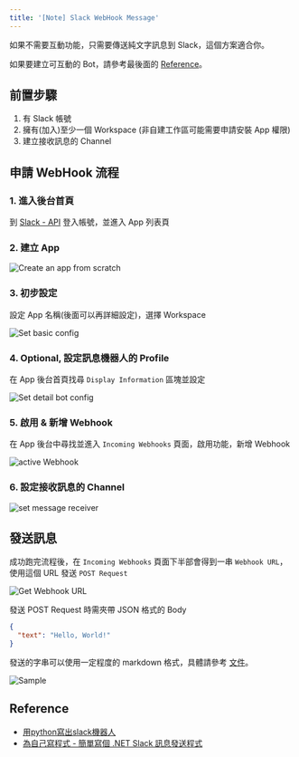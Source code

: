 ```yaml
---
title: '[Note] Slack WebHook Message'
---
```


如果不需要互動功能，只需要傳送純文字訊息到 Slack，這個方案適合你。

如果要建立可互動的 Bot，請參考最後面的 [Reference](#reference)。

## 前置步驟

1. 有 Slack 帳號
2. 擁有(加入)至少一個 Workspace (非自建工作區可能需要申請安裝 App 權限)
3. 建立接收訊息的 Channel

## 申請 WebHook 流程

### 1. 進入後台首頁
  到 [Slack - API](https://api.slack.com/) 登入帳號，並進入 App 列表頁

### 2. 建立 App
  ![Create an app from scratch](/img/docs/note-slack-webhook-message/01.jpeg "Create an app from scratch")

### 3. 初步設定
  設定 App 名稱(後面可以再詳細設定)，選擇 Workspace

  ![Set basic config](/img/docs/note-slack-webhook-message/02.jpeg "Set basic config")

### 4. Optional, 設定訊息機器人的 Profile
  在 App 後台首頁找尋 `Display Information` 區塊並設定

  ![Set detail bot config](/img/docs/note-slack-webhook-message/03.jpeg "Set detail bot config")

### 5. 啟用 & 新增 Webhook
  在 App 後台中尋找並進入 `Incoming Webhooks` 頁面，啟用功能，新增 Webhook

  ![active Webhook](/img/docs/note-slack-webhook-message/04.jpeg "active Webhook")

### 6. 設定接收訊息的 Channel
   
  ![set message receiver](/img/docs/note-slack-webhook-message/05.jpeg "set message receiver")

## 發送訊息

成功跑完流程後，在 `Incoming Webhooks` 頁面下半部會得到一串 `Webhook URL`，使用這個 URL 發送 `POST Request`

![Get Webhook URL](/img/docs/note-slack-webhook-message/06.jpeg "Get Webhook URL")

發送 POST Request 時需夾帶 JSON 格式的 Body

```json
{
  "text": "Hello, World!"
}
```

發送的字串可以使用一定程度的 markdown 格式，具體請參考 [文件](https://api.slack.com/reference/surfaces/formatting)。

![Sample](/img/docs/note-slack-webhook-message/07.jpeg "Sample")

## Reference
- [用python寫出slack機器人](https://andrewlearningnote.com/用python寫出slack機器人/)
- [為自己寫程式 - 簡單寫個 .NET Slack 訊息發送程式](https://blog.darkthread.net/blog/slack-api/)
